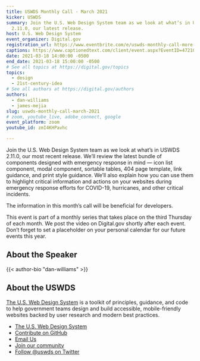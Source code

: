 ```yaml
---
title: USWDS Monthly Call - March 2021
kicker: USWDS
summary: Join the U.S. Web Design System team as we look at what’s in USWDS
  2.11.0, our latest release.
host: U.S. Web Design System
event_organizer: Digital.gov
registration_url: https://www.eventbrite.com/e/uswds-monthly-call-more-emergency-response-components-mar-2021-tickets-144525789527
captions: https://www.captionedtext.com/client/event.aspx?EventID=4721093&CustomerID=321
date: 2021-03-18 14:00:00 -0500
end_date: 2021-03-18 15:00:00 -0500
# See all topics at https://digital.gov/topics
topics:
  - design
  - 21st-century-idea
# See all authors at https://digital.gov/authors
authors:
  - dan-williams
  - james-mejia
slug: uswds-monthly-call-march-2021
# zoom, youtube_live, adobe_connect, google
event_platform: zoom
youtube_id: zmI4KHPavhc

---
```

Join the U.S. Web Design System team as we look at what’s in USWDS 2.11.0, our most recent release. We’ll review the latest bundle of components designed with emergency response in mind — icon list component, modal component, sortable tables, 404 page template, link guidance, and print style guidance. We’ll also explain how you can use them to highlight critical information and actions on your websites during emergency response efforts for COVID-19, hurricanes, and other critical incidents. 

The information in this month’s call will be beneficial for developers.

This event is part of a monthly series that takes place on the third Thursday of each month. We post the video on Digital.gov shortly after each event. Don’t forget to set a placeholder on your personal calendar for our future events this year.

## About the Speaker
{{< author-bio "dan-williams" >}}

## About the USWDS

[The U.S. Web Design System](https://designsystem.digital.gov/) is a toolkit of principles, guidance, and code to help government teams design and build accessible, mobile-friendly websites backed by user research and modern best practices.

* [The U.S. Web Design System](https://designsystem.digital.gov/)
* [Contribute on GitHub](https://github.com/uswds/uswds/issues)
* [Email Us](mailto:uswds@support.digitalgov.gov)
* [Join our community](https://digital.gov/communities/uswds/)
* [Follow @uswds on Twitter](https://twitter.com/uswds)
